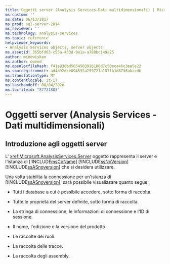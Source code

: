 ```yaml
---
title: Oggetti server (Analysis Services-Dati multidimensionali) | Microsoft Docs
ms.custom: ''
ms.date: 06/13/2017
ms.prod: sql-server-2014
ms.reviewer: ''
ms.technology: analysis-services
ms.topic: reference
helpviewer_keywords:
- Analysis Services objects, server objects
ms.assetid: 365bfd63-c55a-433d-9e1a-a788bc149a25
author: minewiskan
ms.author: owend
ms.openlocfilehash: f41a930bd5054583918180d7c50eca46c3ea5e22
ms.sourcegitcommit: ad4d92dce894592a259721a1571b1d8736abacdb
ms.translationtype: MT
ms.contentlocale: it-IT
ms.lasthandoff: 08/04/2020
ms.locfileid: "87721883"
---
```

# <a name="server-objects-analysis-services---multidimensional-data"></a>Oggetti server (Analysis Services - Dati multidimensionali)
    
## <a name="introducing-server-objects"></a>Introduzione agli oggetti server  
 L' <xref:Microsoft.AnalysisServices.Server> oggetto rappresenta il server e l'istanza di [!INCLUDE[msCoName](../../../includes/msconame-md.md)] [!INCLUDE[ssNoVersion](../../../includes/ssnoversion-md.md)] [!INCLUDE[ssASnoversion](../../../includes/ssasnoversion-md.md)] che si desidera utilizzare.  
  
 Una volta stabilita la connessione per un'istanza di [!INCLUDE[ssASnoversion](../../../includes/ssasnoversion-md.md)], sarà possibile visualizzare quanto segue:  
  
-   Tutti i database a cui è possibile accedere, sotto forma di raccolta.  
  
-   Tutte le proprietà del server definite, sotto forma di raccolta.  
  
-   La stringa di connessione, le informazioni di connessione e l'ID di sessione.  
  
-   Il nome, l'edizione e la versione del prodotto.  
  
-   Le raccolte dei ruoli.  
  
-   La raccolta delle tracce.  
  
-   La raccolta degli assembly.  
  
  
